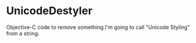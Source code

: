 # UnicodeDestyler
Objective-C code to remove something I'm going to call "Unicode Styling" from a string.
